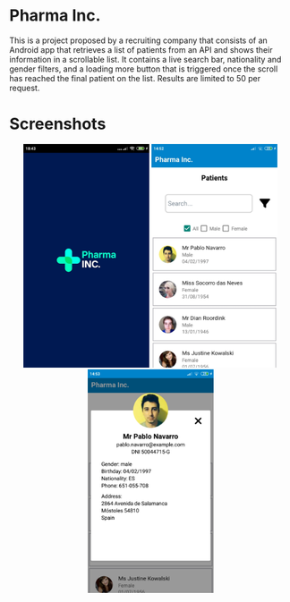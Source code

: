 # Pharma Inc.
This is a project proposed by a recruiting company that consists of an Android app that retrieves a list of patients from an API and shows their information in a scrollable list. It contains a live search bar, nationality and gender filters, and a loading more button that is triggered once the scroll has reached the final patient on the list. Results are limited to 50 per request.

# Screenshots

<p align="center">
<img src="screenshots/screen1.jpg" height="400">
<img src="screenshots/screen2.jpg" height="400">
<img src="screenshots/screen3.jpg" height="400">
</p>